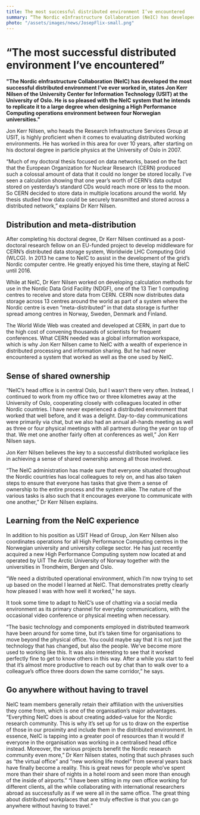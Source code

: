 ```yaml
---
title: The most successful distributed environment I’ve encountered
summary: “The Nordic eInfrastructure Collaboration (NeIC) has developed the most successful distributed environment I’ve ever worked in,” states Jon Kerr Nilsen of the University Center for Information Technology (USIT) at the University of Oslo. He is so pleased with the NeIC system that he intends to replicate it to a large degree when designing a High Performance Computing operations environment between four Norwegian universities. 
photo: "/assets/images/news/JosepFlix-small.png"
---
```

# “The most successful distributed environment I’ve encountered”

**"The Nordic eInfrastructure Collaboration (NeIC) has developed the most successful distributed environment I’ve ever worked in, states Jon Kerr Nilsen of the University Center for Information Technology (USIT) at the University of Oslo. He is so pleased with the NeIC system that he intends to replicate it to a large degree when designing a High Performance Computing operations environment between four Norwegian universities."**

Jon Kerr Nilsen, who heads the Research Infrastructure Services Group at USIT, is highly proficient when it comes to evaluating distributed working environments. He has worked in this area for over 10 years, after starting on his doctoral degree in particle physics at the University of Oslo in 2007.

“Much of my doctoral thesis focused on data networks, based on the fact that the European Organization for Nuclear Research (CERN) produced such a colossal amount of data that it could no longer be stored locally. I’ve seen a calculation showing that one year’s worth of CERN’s data output stored on yesterday’s standard CDs would reach more or less to the moon. So CERN decided to store data in multiple locations around the world. My thesis studied how data could be securely transmitted and stored across a distributed network,” explains Dr Kerr Nilsen. 

## Distribution and meta-distribution

After completing his doctoral degree, Dr Kerr Nilsen continued as a post-doctoral research fellow on an EU-funded project to develop middleware for CERN’s distributed data storage system, Worldwide LHC Computing Grid (WLCG). In 2013 he came to NeIC to assist in the development of the grid’s Nordic computer centre. He greatly enjoyed his time there, staying at NeIC until 2016.

While at NeIC, Dr Kerr Nilsen worked on developing calculation methods for use in the Nordic Data Grid Facility (NDGF), one of the 13 Tier 1 computing centres to receive and store data from CERN. CERN now distributes data storage across 13 centres around the world as part of a system where the Nordic centre is even “meta-distributed” in that data storage is further spread among centres in Norway, Sweden, Denmark and Finland. 

The World Wide Web was created and developed at CERN, in part due to the high cost of convening thousands of scientists for frequent conferences. What CERN needed was a global information workspace, which is why Jon Kerr Nilsen came to NeIC with a wealth of experience in distributed processing and information sharing. But he had never encountered a system that worked as well as the one used by NeIC.

## Sense of shared ownership

“NeIC’s head office is in central Oslo, but I wasn’t there very often. Instead, I continued to work from my office two or three kilometres away at the University of Oslo, cooperating closely with colleagues located in other Nordic countries. I have never experienced a distributed environment that worked that well before, and it was a delight. Day-to-day communications were primarily via chat, but we also had an annual all-hands meeting as well as three or four physical meetings with all partners during the year on top of that. We met one another fairly often at conferences as well,” Jon Kerr Nilsen says.

Jon Kerr Nilsen believes the key to a successful distributed workplace lies in achieving a sense of shared ownership among all those involved. 

“The NeIC administration has made sure that everyone situated throughout the Nordic countries has local colleagues to rely on, and has also taken steps to ensure that everyone has tasks that give them a sense of ownership to the entire process and the system alike. The nature of the various tasks is also such that it encourages everyone to communicate with one another,” Dr Kerr Nilsen explains. 

## Learning from the NeIC experience

In addition to his position as USIT Head of Group, Jon Kerr Nilsen also coordinates operations for all High Performance Computing centres in the Norwegian university and university college sector. He has just recently acquired a new High Performance Computing system now located at and operated by UiT The Arctic University of Norway together with the universities in Trondheim, Bergen and Oslo. 

“We need a distributed operational environment, which I’m now trying to set up based on the model I learned at NeIC. That demonstrates pretty clearly how pleased I was with how well it worked,” he says. 

It took some time to adapt to NeIC’s use of chatting via a social media environment as its primary channel for everyday communications, with the occasional video conference or physical meeting when necessary. 

“The basic technology and components employed in distributed teamwork have been around for some time, but it’s taken time for organisations to move beyond the physical office. You could maybe say that it is not just the technology that has changed, but also the people. We’ve become more used to working like this. It was also interesting to see that it worked perfectly fine to get to know others in this way. After a while you start to feel that it’s almost more productive to reach out by chat than to walk over to a colleague’s office three doors down the same corridor,” he says. 

## Go anywhere without having to travel

NeIC team members generally retain their affiliation with the universities they come from, which is one of the organisation’s major advantages.
“Everything NeIC does is about creating added-value for the Nordic research community. This is why it’s set up for us to draw on the expertise of those in our proximity and include them in the distributed environment. In essence, NeIC is tapping into a greater pool of resources than it would if everyone in the organisation was working in a centralised head office instead. Moreover, the various projects benefit the Nordic research community even more,” Dr Kerr Nilsen states, noting that such phrases such as “the virtual office” and “new working life model” from several years back have finally become a reality. This is great news for people who’ve spent more than their share of nights in a hotel room and seen more than enough of the inside of airports.” 
“I have been sitting in my own office working for different clients, all the while collaborating with international researchers abroad as successfully as if we were all in the same office. The great thing about distributed workplaces that are truly effective is that you can go anywhere without having to travel.”
